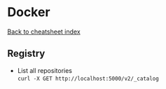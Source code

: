 # Docker
[Back to cheatsheet index](../README.md)

## Registry
* List all repositories  
```curl -X GET http://localhost:5000/v2/_catalog```
